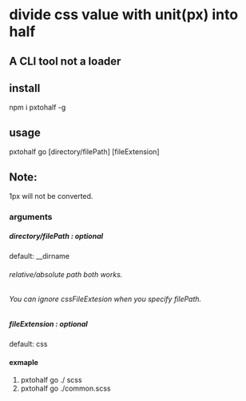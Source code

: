 # divide css value with unit(px) into half 

## A CLI tool not a loader

## install
npm i pxtohalf -g

## usage          
pxtohalf go [directory/filePath] [fileExtension]

## Note:
1px will not be converted.

### arguments
##### directory/filePath : optional
default: __dirname
###### relative/absolute path both works.
###### You can ignore cssFileExtesion when you specify filePath.

##### fileExtension : optional
default: css

#### exmaple
1. pxtohalf go ./ scss 
2. pxtohalf go ./common.scss


 